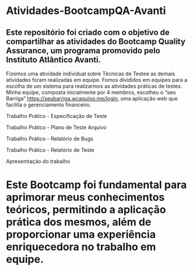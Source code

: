 # Atividades-BootcampQA-Avanti

## Este repositório foi criado com o objetivo de compartilhar as atividades do Bootcamp Quality Assurance, um programa promovido pelo Instituto Atlântico Avanti.


Fizemos uma atividade individual sobre Técnicas de Testee as demais atividades foram realizadas em equipe.
Fomos divididos em equipes para a escolha de um sistema para realizarmos as atividades práticas de testes.
Minha equipe, composta inicialmente por 4 membros, escolheu o “seu Barriga” https://seubarriga.wcaquino.me/login, uma aplicação web que facilita o gerenciamento financeiro. 

Trabalho Prático - Especificação de Teste

Trabalho Prático - Plano de Teste Arquivo

Trabalho Prático - Relatório de Bugs

Trabalho Prático - Relatório de Teste

Apresemtação do trabalho 

# Este Bootcamp foi fundamental para aprimorar meus conhecimentos teóricos, permitindo a aplicação prática dos mesmos, além de proporcionar uma experiência enriquecedora no trabalho em equipe. 
